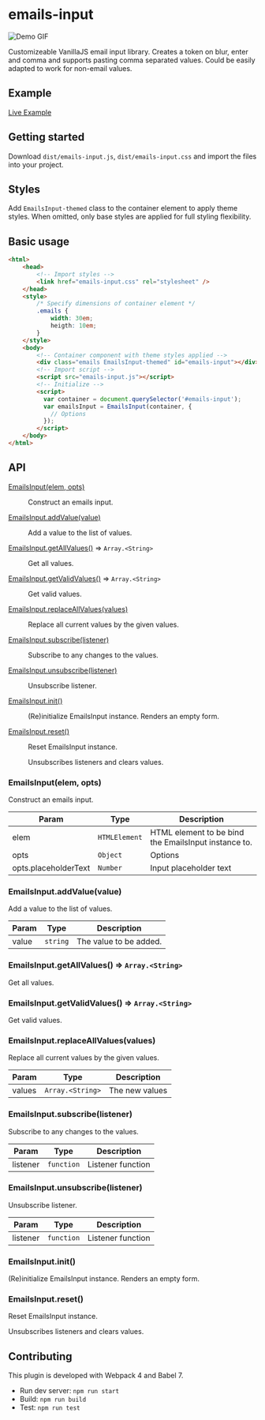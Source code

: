 # emails-input

![Demo GIF](https://s7.gifyu.com/images/ezgif.com-video-to-gif95b5c03e5103ea17.gif)

Customizeable VanillaJS email input library. Creates a token on blur, enter and comma and supports pasting comma separated values. Could be easily adapted to work for non-email values.

	
## Example

[Live Example](https://joachimroeleveld.github.io/emails-input/)


## Getting started

Download `dist/emails-input.js`, `dist/emails-input.css` and import the files into your project.
	
	
## Styles

Add `EmailsInput-themed` class to the container element to apply theme styles. When omitted, only base styles are 
applied for full styling flexibility. 


## Basic usage

```html
<html>
    <head>
        <!-- Import styles -->
        <link href="emails-input.css" rel="stylesheet" />
    </head>
    <style>
        /* Specify dimensions of container element */
        .emails {
            width: 30em;
            heigth: 10em;
        }           
    </style>
    <body>
        <!-- Container component with theme styles applied -->
        <div class="emails EmailsInput-themed" id="emails-input"></div>
        <!-- Import script -->
        <script src="emails-input.js"></script>
        <!-- Initialize -->
        <script>
          var container = document.querySelector('#emails-input');
          var emailsInput = EmailsInput(container, { 
            // Options
          });
        </script>
    </body>
</html>
```

## API

<dl>
<dt><a href="#constructor">EmailsInput(elem, opts)</a></dt>
<dd><p>Construct an emails input.</p>
</dd>
<dt><a href="#addValue">EmailsInput.addValue(value)</a></dt>
<dd><p>Add a value to the list of values.</p>
</dd>
<dt><a href="#getAllValues">EmailsInput.getAllValues()</a> ⇒ <code>Array.&lt;String&gt;</code></dt>
<dd><p>Get all values.</p>
</dd>
<dt><a href="#getValidValues">EmailsInput.getValidValues()</a> ⇒ <code>Array.&lt;String&gt;</code></dt>
<dd><p>Get valid values.</p>
</dd>
<dt><a href="#replaceAllValues">EmailsInput.replaceAllValues(values)</a></dt>
<dd><p>Replace all current values by the given values.</p>
</dd>
<dt><a href="#subscribe">EmailsInput.subscribe(listener)</a></dt>
<dd><p>Subscribe to any changes to the values.</p>
</dd>
<dt><a href="#unsubscribe">EmailsInput.unsubscribe(listener)</a></dt>
<dd><p>Unsubscribe listener.</p>
</dd>
<dt><a href="#init">EmailsInput.init()</a></dt>
<dd><p>(Re)initialize EmailsInput instance. Renders an empty form.</p>
</dd>
<dt><a href="#reset">EmailsInput.reset()</a></dt>
<dd><p>Reset EmailsInput instance.</p>
<p>Unsubscribes listeners and clears values.</p>
</dd>
</dl>

<a name="constructor"></a>

### EmailsInput(elem, opts)
Construct an emails input.


| Param | Type | Description |
| --- | --- | --- |
| elem | <code>HTMLElement</code> | HTML element to be bind the EmailsInput instance to. |
| opts | <code>Object</code> | Options |
| opts.placeholderText | <code>Number</code> | Input placeholder text |

<a name="addValue"></a>

### EmailsInput.addValue(value)
Add a value to the list of values.


| Param | Type | Description |
| --- | --- | --- |
| value | <code>string</code> | The value to be added. |

<a name="getAllValues"></a>

### EmailsInput.getAllValues() ⇒ <code>Array.&lt;String&gt;</code>
Get all values.

<a name="getValidValues"></a>

### EmailsInput.getValidValues() ⇒ <code>Array.&lt;String&gt;</code>
Get valid values.

<a name="replaceAllValues"></a>

### EmailsInput.replaceAllValues(values)
Replace all current values by the given values.


| Param | Type | Description |
| --- | --- | --- |
| values | <code>Array.&lt;String&gt;</code> | The new values |

<a name="subscribe"></a>

### EmailsInput.subscribe(listener)
Subscribe to any changes to the values.


| Param | Type | Description |
| --- | --- | --- |
| listener | <code>function</code> | Listener function |

<a name="unsubscribe"></a>

### EmailsInput.unsubscribe(listener)
Unsubscribe listener.


| Param | Type | Description |
| --- | --- | --- |
| listener | <code>function</code> | Listener function |

<a name="init"></a>

### EmailsInput.init()
(Re)initialize EmailsInput instance. Renders an empty form.

<a name="reset"></a>

### EmailsInput.reset()
Reset EmailsInput instance.

Unsubscribes listeners and clears values.


## Contributing

This plugin is developed with Webpack 4 and Babel 7.

- Run dev server: `npm run start`
- Build: `npm run build`
- Test: `npm run test`
